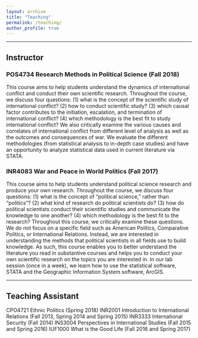 ```yaml
---
layout: archive
title: "Teaching"
permalink: /teaching/
author_profile: true
---
```


<!--{% include base_path %}

{% for post in site.publications reversed %}
  {% include archive-single.html %}
{% endfor %}
-->



------------------------------------------------------------------------------
## Instructor
### POS4734 Research Methods in Political Science (Fall 2018)
This course aims to help students understand the dynamics of international conflict and conduct their own scientific research. Throughout the course, we discuss four questions: (1) what is the concept of the scientific study of international conflict? (2) how to conduct scientific study? (3) which causal factor contributes to the initiation, escalation, and termination of international conflict? (4) which methodology is the best fit to study international conflict? We also critically examine the various causes and correlates of international conflict from different level of analysis as well as the outcomes and consequences of war. We evaluate the different methodologies (from statistical analysis to in-depth case studies) and have an opportunity to analyze statistical data used in current literature via STATA. 
### INR4083 War and Peace in World Politics (Fall 2017)
This course aims to help students understand political science research and produce your own research. Throughout the course, we discuss four questions: (1) what is the concept of “political science,” rather than “politics”? (2) what kind of research do political scientists do? (3) how do political scientists conduct their scientific studies and communicate the knowledge to one another? (4) which methodology is the best fit to the research? Throughout this course, we critically examine these questions. We do not focus on a specific field such as American Politics, Comparative Politics, or International Relations. Instead, we are interested in understanding the methods that political scientists in all fields use to build knowledge. As such, this course enables you to better understand the literature you read in substantive courses and helps you to conduct your own scientific research on the topics you are interested in. In our lab session (once in a week), we learn how to use the statistical software, STATA and the Geographic Information System software, ArcGIS. 

------------------------------------------------------------------------------
## Teaching Assistant 
CPO4721 Ethnic Politics (Spring 2018)
INR2001 Introduction to International Relations (Fall 2013, Spring 2014 and Spring 2015)
INR3333 International Security (Fall 2014)
INS3004 Perspectives in International Studies (Fall 2015 and Spring 2016)
IUF1000 What is the Good Life (Fall 2016 and Spring 2017)


